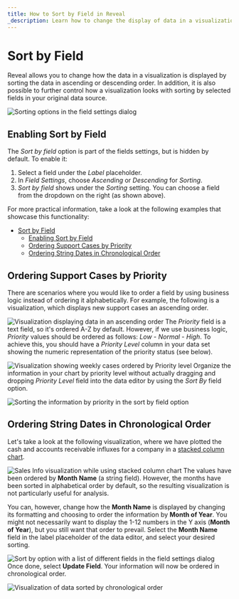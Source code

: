 ```yaml
---
title: How to Sort by Field in Reveal 
_description: Learn how to change the display of data in a visualization to further precise how it looks.
---
```


# Sort by Field

Reveal allows you to change how the data in a visualization is displayed by sorting the data in ascending or descending order. In addition, it is
also possible to further control how a visualization looks with sorting by selected fields in your original data source. 

![Sorting options in the field settings dialog](images/field-settings-dialog.png)
## Enabling Sort by Field 

The *Sort by field* option is part of the fields settings, but is hidden by default. To enable it: 

1. Select a field under the *Label* placeholder. 
2. In *Field Settings*, choose *Ascending* or *Descending* for *Sorting*. 
3. *Sort by field* shows under the *Sorting* setting. You can choose a field from the dropdown on the right (as shown above).
 
For more practical information, take a look at the following examples
that showcase this functionality:

- [Sort by Field](#)
  - [Enabling Sort by Field](#enabling-sort-by-field)
  - [Ordering Support Cases by Priority](#ordering-support-cases-by-priority)
  - [Ordering String Dates in Chronological Order](#ordering-string-dates-in-chronological-order)

<a name='by-priority'></a>
## Ordering Support Cases by Priority

There are scenarios where you would like to order a field by using business logic instead of ordering it alphabetically. 
For example, the following is a visualization, which displays new support cases an ascending order.

![Visualization displaying data in an ascending order](images/support-cases-sample.png)
The *Priority* field is a text field, so it's ordered A-Z by default. However, if we use business logic, *Priority* values should be ordered as follows: *Low* - *Normal* - *High*. To achieve this, you should have a *Priority Level* column in your data set showing the numeric representation of the priority status (see below). 

![Visualization showing weekly cases ordered by Priority level](images/weekly-cases-priority.png)
Organize the information in your chart by priority level without actually
dragging and dropping *Priority Level* field into the data editor by using the
*Sort By* field option.

![Sorting the information by priority in the sort by field option](images/sorting-by-priority-sample.png)
<a name='string-date-chr-order'></a>
## Ordering String Dates in Chronological Order

Let's take a look at the following visualization, where we have plotted
the cash and accounts receivable influxes for a company in a [stacked column chart](/docs/user/tutorials-stacked-charts.md#creating-a-stacked-chart).

![Sales Info visualization while using stacked column chart](images/sort-by-field-sales-information-sample.png)
The values have been ordered by **Month Name** (a string field).
However, the months have been sorted in alphabetical order by default,
so the resulting visualization is not particularly useful for analysis.

You can, however, change how the **Month Name** is displayed by changing
its formatting and choosing to order the information by **Month of
Year**. You might not necessarily want to display the 1-12 numbers in
the Y axis (**Month of Year**), but you still want that order to
prevail. Select the **Month Name** field in the label placeholder of the
data editor, and select your desired sorting.

![Sort by option with a list of different fields in the field settings dialog](images/field-settings-sort-by.png)
Once done, select **Update Field**. Your information will now be ordered
in chronological order.

![Visualization of data sorted by chronological order](images/financial-metrics-sample.png)